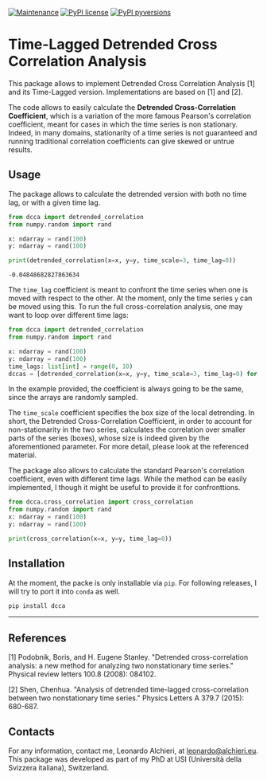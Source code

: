 [![Maintenance](https://img.shields.io/badge/Maintained%3F-yes-green.svg)](https://github.com/LeonardoAlchieri/dcca/graphs/commit-activity)
[![PyPI license](https://img.shields.io/badge/licence-GPL-blue)](https://github.com/LeonardoAlchieri/dcca/blob/main/LICENSE)
[![PyPI pyversions](https://img.shields.io/badge/Python-3.11-informational)](https://github.com/LeonardoAlchieri/dcca)

# Time-Lagged Detrended Cross Correlation Analysis

This package allows to implement Detrended Cross Correlation Analysis [1] and its Time-Lagged version. Implementations are based on [1] and [2].

The code allows to easily calculate the **Detrended Cross-Correlation Coefficient**, which is a variation of the more famous Pearson's correlation coefficient, meant for cases in which the time series is non stationary. Indeed, in many domains, stationarity of a time series is not guaranteed and running traditional correlation coefficients can give skewed or untrue results. 

## Usage
The package allows to calculate the detrended version with both no time lag, or with a given time lag.
```python
from dcca import detrended_correlation
from numpy.random import rand

x: ndarray = rand(100)
y: ndarray = rand(100)

print(detrended_correlation(x=x, y=y, time_scale=3, time_lag=0))
```
```
-0.04848682827863634
```
The `time_lag` coefficient is meant to confront the time series when one is moved with respect to the other. At the moment, only the time series `y` can be moved using this. To run the full cross-correlation analysis, one may want to loop over different time lags:
```python
from dcca import detrended_correlation
from numpy.random import rand

x: ndarray = rand(100)
y: ndarray = rand(100)
time_lags: list[int] = range(0, 10)
dccas = [detrended_correlation(x=x, y=y, time_scale=3, time_lag=0) for time_lag in time_lags]
```
In the example provided, the coefficient is always going to be the same, since the arrays are randomly sampled.

The `time_scale` coefficient specifies the box size of the local detrending. In short, the Detrended Cross-Correlation Coefficient, in order to account for non-stationarity in the two series, calculates the correlation over smaller parts of the series (boxes), whose size is indeed given by the aforementioned parameter. For more detail, please look at the referenced material.

The package also allows to calculate the standard Pearson's correlation coefficient, even with different time lags. While the method can be easily implemented, I though it might be useful to provide it for confronttions.
```python
from dcca.cross_correlation import cross_correlation
from numpy.random import rand
x: ndarray = rand(100)
y: ndarray = rand(100)

print(cross_correlation(x=x, y=y, time_lag=0))
```

## Installation
At the moment, the packe is only installable via `pip`. For following releases, I will try to port it into `conda` as well.
```bash
pip install dcca
```

---
## References
[1] Podobnik, Boris, and H. Eugene Stanley. "Detrended cross-correlation analysis: a new method for analyzing two nonstationary time series." Physical review letters 100.8 (2008): 084102.

[2] Shen, Chenhua. "Analysis of detrended time-lagged cross-correlation between two nonstationary time series." Physics Letters A 379.7 (2015): 680-687.

## Contacts
For any information, contact me, Leonardo Alchieri, at leonardo@alchieri.eu. This package was developed as part of my PhD at USI (Università della Svizzera italiana), Switzerland.